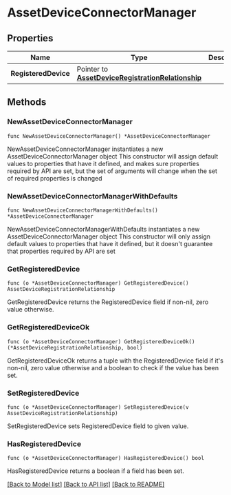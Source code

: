 # AssetDeviceConnectorManager

## Properties

Name | Type | Description | Notes
------------ | ------------- | ------------- | -------------
**RegisteredDevice** | Pointer to [**AssetDeviceRegistrationRelationship**](asset.DeviceRegistration.Relationship.md) |  | [optional] 

## Methods

### NewAssetDeviceConnectorManager

`func NewAssetDeviceConnectorManager() *AssetDeviceConnectorManager`

NewAssetDeviceConnectorManager instantiates a new AssetDeviceConnectorManager object
This constructor will assign default values to properties that have it defined,
and makes sure properties required by API are set, but the set of arguments
will change when the set of required properties is changed

### NewAssetDeviceConnectorManagerWithDefaults

`func NewAssetDeviceConnectorManagerWithDefaults() *AssetDeviceConnectorManager`

NewAssetDeviceConnectorManagerWithDefaults instantiates a new AssetDeviceConnectorManager object
This constructor will only assign default values to properties that have it defined,
but it doesn't guarantee that properties required by API are set

### GetRegisteredDevice

`func (o *AssetDeviceConnectorManager) GetRegisteredDevice() AssetDeviceRegistrationRelationship`

GetRegisteredDevice returns the RegisteredDevice field if non-nil, zero value otherwise.

### GetRegisteredDeviceOk

`func (o *AssetDeviceConnectorManager) GetRegisteredDeviceOk() (*AssetDeviceRegistrationRelationship, bool)`

GetRegisteredDeviceOk returns a tuple with the RegisteredDevice field if it's non-nil, zero value otherwise
and a boolean to check if the value has been set.

### SetRegisteredDevice

`func (o *AssetDeviceConnectorManager) SetRegisteredDevice(v AssetDeviceRegistrationRelationship)`

SetRegisteredDevice sets RegisteredDevice field to given value.

### HasRegisteredDevice

`func (o *AssetDeviceConnectorManager) HasRegisteredDevice() bool`

HasRegisteredDevice returns a boolean if a field has been set.


[[Back to Model list]](../README.md#documentation-for-models) [[Back to API list]](../README.md#documentation-for-api-endpoints) [[Back to README]](../README.md)


